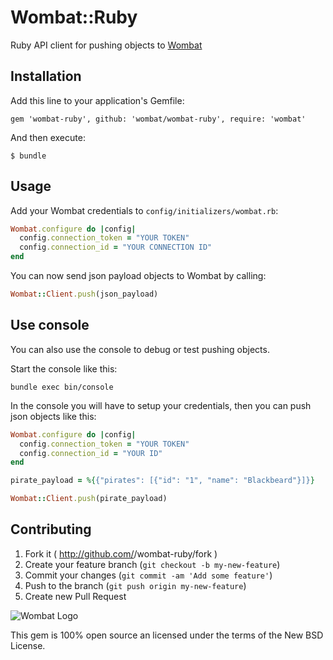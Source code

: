 # Wombat::Ruby

Ruby API client for pushing objects to [Wombat](https://my.wombat.co)

## Installation

Add this line to your application's Gemfile:

    gem 'wombat-ruby', github: 'wombat/wombat-ruby', require: 'wombat'

And then execute:

    $ bundle

## Usage

Add your Wombat credentials to `config/initializers/wombat.rb`:

```ruby
Wombat.configure do |config|
  config.connection_token = "YOUR TOKEN"
  config.connection_id = "YOUR CONNECTION ID"
end
```

You can now send json payload objects to Wombat by calling:

```ruby
Wombat::Client.push(json_payload)
```

## Use console

You can also use the console to debug or test pushing objects.

Start the console like this:

```shell
bundle exec bin/console
```

In the console you will have to setup your credentials, then you can push json objects like this:

```ruby
Wombat.configure do |config|
  config.connection_token = "YOUR TOKEN"
  config.connection_id = "YOUR ID"
end

pirate_payload = %{{"pirates": [{"id": "1", "name": "Blackbeard"}]}}

Wombat::Client.push(pirate_payload)
```

## Contributing

1. Fork it ( http://github.com/<my-github-username>/wombat-ruby/fork )
2. Create your feature branch (`git checkout -b my-new-feature`)
3. Commit your changes (`git commit -am 'Add some feature'`)
4. Push to the branch (`git push origin my-new-feature`)
5. Create new Pull Request


![Wombat Logo](http://spreecommerce.com/images/wombat_logo.png)

This gem is 100% open source an licensed under the terms of the New BSD License.
